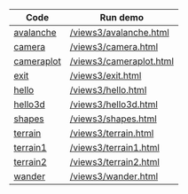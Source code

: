 Code    | Run demo
------- | ------
[avalanche](https://github.com/backspaces/agentscript/tree/master/views3/avalanche.html#L1) | [/views3/avalanche.html](/views3/avalanche.html)
[camera](https://github.com/backspaces/agentscript/tree/master/views3/camera.html#L1) | [/views3/camera.html](/views3/camera.html)
[cameraplot](https://github.com/backspaces/agentscript/tree/master/views3/cameraplot.html#L1) | [/views3/cameraplot.html](/views3/cameraplot.html)
[exit](https://github.com/backspaces/agentscript/tree/master/views3/exit.html#L1) | [/views3/exit.html](/views3/exit.html)
[hello](https://github.com/backspaces/agentscript/tree/master/views3/hello.html#L1) | [/views3/hello.html](/views3/hello.html)
[hello3d](https://github.com/backspaces/agentscript/tree/master/views3/hello3d.html#L1) | [/views3/hello3d.html](/views3/hello3d.html)
[shapes](https://github.com/backspaces/agentscript/tree/master/views3/shapes.html#L1) | [/views3/shapes.html](/views3/shapes.html)
[terrain](https://github.com/backspaces/agentscript/tree/master/views3/terrain.html#L1) | [/views3/terrain.html](/views3/terrain.html)
[terrain1](https://github.com/backspaces/agentscript/tree/master/views3/terrain1.html#L1) | [/views3/terrain1.html](/views3/terrain1.html)
[terrain2](https://github.com/backspaces/agentscript/tree/master/views3/terrain2.html#L1) | [/views3/terrain2.html](/views3/terrain2.html)
[wander](https://github.com/backspaces/agentscript/tree/master/views3/wander.html#L1) | [/views3/wander.html](/views3/wander.html)
